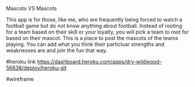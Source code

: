 Mascots VS Mascots

This app is for those, like me, who are frequently being forced to watch a football game but do not know anything about football. Instead of rooting for a team based on their skill or your loyalty, you will pick a team to root for based on their mascot. This is a place to post the mascots of the teams playing. You can add what you think their particluar strengths and weaknesses are and join the fun that way. 

#heroku link https://dashboard.heroku.com/apps/dry-wildwood-56838/deploy/heroku-git

#wireframe 
